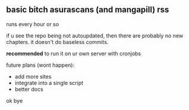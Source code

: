 ## basic bitch asurascans (and mangapill) rss
runs every hour or so

if u see the repo being not autoupdated, then there are probably no new chapters. it doesn't do baseless commits.

**recommended** to run it on ur own server with cronjobs

future plans (wont happen):
- add more sites
- integrate into a single script
- better docs

ok bye
